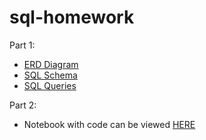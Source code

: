 # sql-homework

Part 1:
- [ERD Diagram](https://github.com/themichaelfoley/sql-homework/blob/main/07-SQL/sql_HW_ERD.pgerd.png)
- [SQL Schema](https://github.com/themichaelfoley/sql-homework/blob/main/07-SQL/SQL_HW_Backup.sql)
- [SQL Queries](https://github.com/themichaelfoley/sql-homework/blob/main/07-SQL/SQL_HW_QUERY.sql)


Part 2:
- Notebook with code can be viewed [HERE](https://github.com/themichaelfoley/sql-homework/blob/main/07-SQL/Instructions/Starter_Files/visual_data_analysis.ipynb)